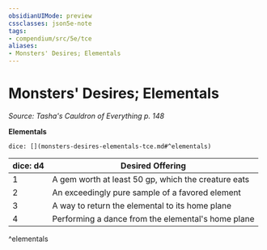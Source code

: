 ```yaml
---
obsidianUIMode: preview
cssclasses: json5e-note
tags:
- compendium/src/5e/tce
aliases:
- Monsters' Desires; Elementals
---
```

# Monsters' Desires; Elementals
*Source: Tasha's Cauldron of Everything p. 148* 

**Elementals**

`dice: [](monsters-desires-elementals-tce.md#^elementals)`

| dice: d4 | Desired Offering |
|----------|------------------|
| 1 | A gem worth at least 50 gp, which the creature eats |
| 2 | An exceedingly pure sample of a favored element |
| 3 | A way to return the elemental to its home plane |
| 4 | Performing a dance from the elemental's home plane |
^elementals